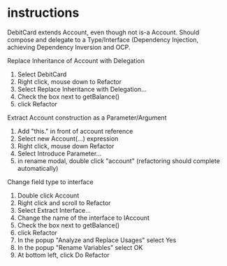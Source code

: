 # instructions

DebitCard extends Account, even though not is-a Account.  Should compose and delegate to a Type/Interface (Dependency Injection, achieving Dependency Inversion and OCP.

Replace Inheritance of Account with Delegation
1. Select DebitCard
2. Right click, mouse down to Refactor
3. Select Replace Inheritance with Delegation…
4. Check the box next to getBalance()
5. click Refactor

Extract Account construction as a Parameter/Argument
1. Add "this." in front of account reference
2. Select new Account(…) expression
3. Right click, mouse down Refactor
4. Select Introduce Parameter…
5. in rename modal, double click "account"
(refactoring should complete automatically)

Change field type to interface
1. Double click Account
2. Right click and scroll to Refactor
3. Select Extract Interface…
4. Change the name of the interface to IAccount
4. Check the box next to getBalance()
5. click Refactor
6. In the popup "Analyze and Replace Usages" select Yes
7. In the popup "Rename Variables" select OK
8. At bottom left, click Do Refactor
